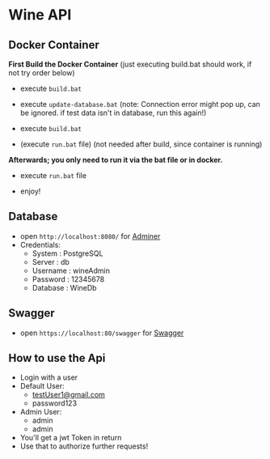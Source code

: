 # Wine API

## Docker Container

**First Build the Docker Container**
(just executing build.bat should work, if not try order below)
- execute `build.bat`

- execute `update-database.bat` (note: Connection error might pop up, can be ignored. if test data isn't in database, run this again!)
- execute `build.bat`
- (execute `run.bat` file) (not needed after build, since container is running)

**Afterwards; you only need to run it via the bat file or in docker.**

- execute `run.bat` file

- enjoy!

## Database

- open `http://localhost:8080/` for [Adminer](http://localhost:8080/) 
- Credentials:
    - System : PostgreSQL
    - Server : db
    - Username : wineAdmin
    - Password : 12345678
    - Database : WineDb

## Swagger

- open `https://localhost:80/swagger` for [Swagger](https://localhost:80/swagger)

## How to use the Api

- Login with a user
- Default User:
    - testUser1@gmail.com
    - password123
- Admin User:
    - admin
    - admin
- You'll get a jwt Token in return
- Use that to authorize further requests! 